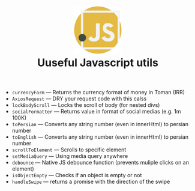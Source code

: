 <div align="center">
  <h1>
    <img src="./javascript.svg" alt='js-icon' height="25%" width="25%"/>
    <br />
   Uuseful Javascript utils
    <br />
    <br />
  </h1>
</div>

- `currencyForm` &mdash; Returns the currency format of money in Toman (IRR)
- `AxiosRequest` &mdash; DRY your request code with this calss
- `lockBodyScroll` &mdash; Locks the scroll of body (for nested divs)
- `socialFormatter` &mdash; Returns value in format of social medias (e.g. 1m 100K)
- `toPersian` &mdash; Converts any string number (even in innerHtml) to persian number
- `toEnglish` &mdash; Converts any string number (even in innerHtml) to persian number
- `scrollToElement` &mdash; Scrolls to specific element
- `setMediaQuery` &mdash; Using media query anywhere
- `debounce` &mdash; Native JS debounce function (prevents muliple clicks on an element)
- `isObjectEmpty` &mdash; Checks if an object is empty or not
- `handleSwipe` &mdash; returns a promise with the direction of the swipe
